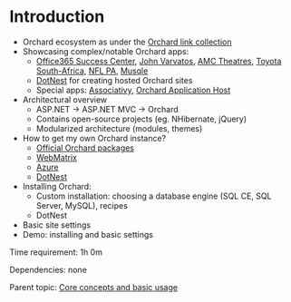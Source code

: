 # Introduction



- Orchard ecosystem as under the [Orchard link collection](../../../LinkCollection)
- Showcasing complex/notable Orchard apps:
	- [Office365 Success Center](http://success.office.com/en-us), [John Varvatos](http://www.johnvarvatos.com/), [AMC Theatres](https://www.amctheatres.com/), [Toyota South-Africa](http://toyota.co.za/), [NFL PA](https://www.nflpa.com/), [Musqle](http://musqle.com/)
	- [DotNest](https://dotnest.com/) for creating hosted Orchard sites
	- Special apps: [Associativy](http://associativy.com/), [Orchard Application Host](https://orchardapphost.codeplex.com/)
- Architectural overview
	- ASP.NET -> ASP.NET MVC -> Orchard
	- Contains open-source projects (eg. NHibernate, jQuery)
	- Modularized architecture (modules, themes)
- How to get my own Orchard instance?
	- [Official Orchard packages](http://orchard.codeplex.com/releases)
	- [WebMatrix](http://www.microsoft.com/web/webmatrix)
	- [Azure](http://azure.microsoft.com)
	- [DotNest](http://dotnest.com)
- Installing Orchard:
	- Custom installation: choosing a database engine (SQL CE, SQL Server, MySQL), recipes
	- DotNest
- Basic site settings
- Demo: installing and basic settings

Time requirement: 1h 0m

Dependencies: none

Parent topic: [Core concepts and basic usage](./)